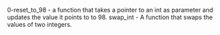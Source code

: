 0-reset_to_98 - a function that takes a pointer to an int as parameter and updates the value it points to to 98.
swap_int - A function that swaps the values of two integers.
